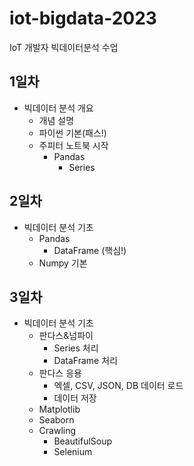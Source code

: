 # iot-bigdata-2023
IoT 개발자 빅데이터분석 수업

## 1일차 
- 빅데이터 분석 개요
    - 개념 설명
    - 파이썬 기본(패스!)
    - 주피터 노트북 시작
        - Pandas 
            - Series

## 2일차
- 빅데이터 분석 기초
    - Pandas
        - DataFrame (핵심!)
    - Numpy 기본

## 3일차
- 빅데이터 분석 기초
    - 판다스&넘파이
        - Series 처리
        - DataFrame 처리
    - 판다스 응용
        - 엑셀, CSV, JSON, DB 데이터 로드
        - 데이터 저장
    - Matplotlib
    - Seaborn
    - Crawling
        - BeautifulSoup
        - Selenium